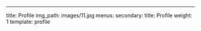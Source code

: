 ---
title: Profile
img_path: images/11.jpg
menus:
  secondary:
    title: Profile
    weight: 1
template: profile